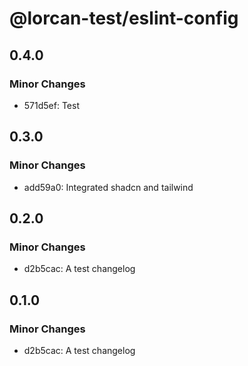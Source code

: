 # @lorcan-test/eslint-config

## 0.4.0

### Minor Changes

- 571d5ef: Test

## 0.3.0

### Minor Changes

- add59a0: Integrated shadcn and tailwind

## 0.2.0

### Minor Changes

- d2b5cac: A test changelog

## 0.1.0

### Minor Changes

- d2b5cac: A test changelog
